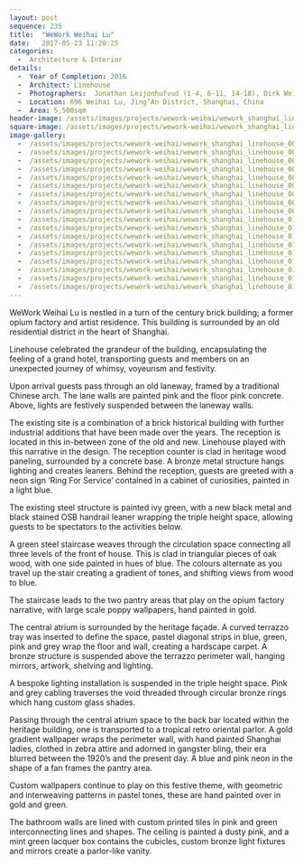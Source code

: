 ```yaml
---
layout: post
sequence: 235
title:  "WeWork Weihai Lu"
date:   2017-05-23 11:20:25
categories:
  -  Architecture & Interior
details:
  -  Year of Completion: 2016
  -  Architect: Linehouse
  -  Photographers:  Jonathan Leijonhufvud (1-4, 6-11, 14-18), Dirk Weiblen (5, 12, 13)
  -  Location: 696 Weihai Lu, Jing’An District, Shanghai, China
  -  Area: 5,500sqm
header-image: /assets/images/projects/wework-weihai/wework_shanghai_linehouse_002.jpg
square-image: /assets/images/projects/wework-weihai/wework_shanghai_linehouse_square.jpg
image-gallery:
  -  /assets/images/projects/wework-weihai/wework_shanghai_linehouse_001.jpg
  -  /assets/images/projects/wework-weihai/wework_shanghai_linehouse_002.jpg	
  -  /assets/images/projects/wework-weihai/wework_shanghai_linehouse_003.jpg
  -  /assets/images/projects/wework-weihai/wework_shanghai_linehouse_004.jpg
  -  /assets/images/projects/wework-weihai/wework_shanghai_linehouse_005.jpg
  -  /assets/images/projects/wework-weihai/wework_shanghai_linehouse_006.jpg
  -  /assets/images/projects/wework-weihai/wework_shanghai_linehouse_007.jpg
  -  /assets/images/projects/wework-weihai/wework_shanghai_linehouse_008.jpg
  -  /assets/images/projects/wework-weihai/wework_shanghai_linehouse_009.jpg
  -  /assets/images/projects/wework-weihai/wework_shanghai_linehouse_010.jpg
  -  /assets/images/projects/wework-weihai/wework_shanghai_linehouse_011.jpg
  -  /assets/images/projects/wework-weihai/wework_shanghai_linehouse_012.jpg
  -  /assets/images/projects/wework-weihai/wework_shanghai_linehouse_013.jpg
  -  /assets/images/projects/wework-weihai/wework_shanghai_linehouse_014.jpg
  -  /assets/images/projects/wework-weihai/wework_shanghai_linehouse_015.jpg
  -  /assets/images/projects/wework-weihai/wework_shanghai_linehouse_016.jpg
  -  /assets/images/projects/wework-weihai/wework_shanghai_linehouse_017.jpg
  -  /assets/images/projects/wework-weihai/wework_shanghai_linehouse_018.jpg
---
```

WeWork Weihai Lu is nestled in a turn of the century brick building; a former opium factory and artist residence. This building is surrounded by an old residential district in the heart of Shanghai.

Linehouse celebrated the grandeur of the building, encapsulating the feeling of a grand hotel, transporting guests and members on an unexpected journey of whimsy, voyeurism and festivity.

Upon arrival guests pass through an old laneway, framed by a traditional Chinese arch. The lane walls are painted pink and the floor pink concrete. Above, lights are festively suspended between the laneway walls.

The existing site is a combination of a brick historical building with further industrial additions that have been made over the years. The reception is located in this in-between zone of the old and new. Linehouse played with this narrative in the design. The reception counter is clad in heritage wood paneling, surrounded by a concrete base. A bronze metal structure hangs lighting and creates leaners. Behind the reception, guests are greeted with a neon sign ‘Ring For Service’ contained in a cabinet of curiosities, painted in a light blue.

The existing steel structure is painted ivy green, with a new black metal and black stained OSB handrail leaner wrapping the triple height space, allowing guests to be spectators to the activities below.

A green steel staircase weaves through the circulation space connecting all three levels of the front of house. This is clad in triangular pieces of oak wood, with one side painted in hues of blue. The colours alternate as you travel up the stair creating a gradient of tones, and shifting views from wood to blue.

The staircase leads to the two pantry areas that play on the opium factory narrative, with large scale poppy wallpapers, hand painted in gold.

The central atrium is surrounded by the heritage façade. A curved terrazzo tray was inserted to define the space, pastel diagonal strips in blue, green, pink and grey wrap the floor and wall, creating a hardscape carpet. A bronze structure is suspended above the terrazzo perimeter wall, hanging mirrors, artwork, shelving and lighting.
  
A bespoke lighting installation is suspended in the triple height space. Pink and grey cabling traverses the void threaded through circular bronze rings which hang custom glass shades.

Passing through the central atrium space to the back bar located within the heritage building, one is transported to a tropical retro oriental parlor. A gold gradient wallpaper wraps the perimeter wall, with hand painted Shanghai ladies, clothed in zebra attire and adorned in gangster bling, their era blurred between the 1920’s and the present day. A blue and pink neon in the shape of a fan frames the pantry area.

Custom wallpapers continue to play on this festive theme, with geometric and interweaving patterns in pastel tones, these are hand painted over in gold and green.

The bathroom walls are lined with custom printed tiles in pink and green interconnecting lines and shapes. The ceiling is painted a dusty pink, and a mint green lacquer box contains the cubicles, custom bronze light fixtures and mirrors create a parlor-like vanity.